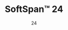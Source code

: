 ---
title: "SoftSpan™ 24"
image_primary: "img/SoftSound-AD-24_Post_v1-1600x1600.png"
image_secondary: "img/Arktura-SoftSpan-Bar-Venue_SS24_cam01_002-scaled.jpg"
description: "SoftSpan%u2122%2024%20is%20a%20versatile%20ceiling%20baffle%20system%20that%20brings%20the%20look%20of%20closely%20gridded%20coffered%20ceilings%20or%20timber%20trellises%20to%20spaces%20without%20the%20weight%2C%20while%20enhancing%20acoustics%20and%20reducing%20the%20impact%20of%20noise.%20Add%20Soft%20Sound%AE%20coffer%20panels%20to%20create%20an%20enclosed%20look%20and%20further%20enhance%20the%20acoustics%20of%20your%20space."
designer: "Arktura"
subtitle: "24"
href: "https://arktura.com/product/softspan-24/"
tags: 
  - "arktura"
  - "Acoustic"
  - "Ceiling Baffles"
  - "Ceiling Clouds"
  - "Lighting"
  - "ceiling-clouds"
category: "ceiling-clouds"
manufacturer: "Arktura"
slug: "/manufacturers/arktura/ceiling-clouds/arktura-soft-span-24"
---